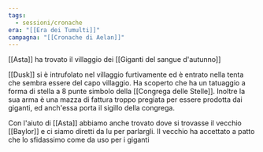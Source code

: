 ```yaml
---
tags:
  - sessioni/cronache
era: "[[Era dei Tumulti]]"
campagna: "[[Cronache di Aelan]]"
---
```


[[Asta]] ha trovato il villaggio dei [[Giganti del sangue d'autunno]]

[[Dusk]] si è intrufolato nel villaggio furtivamente ed è entrato nella tenta che sembra essere del capo villaggio. Ha scoperto che ha un tatuaggio a forma di stella a 8 punte simbolo della [[Congrega delle Stelle]]. Inoltre la sua arma è una mazza di fattura troppo pregiata per essere prodotta dai giganti, ed anch'essa porta il sigillo della congrega.

Con l'aiuto di [[Asta]] abbiamo anche trovato dove si trovasse il vecchio [[Baylor]] e ci siamo diretti da lu per parlargli. Il vecchio ha accettato a patto che lo sfidassimo come da uso per i giganti
